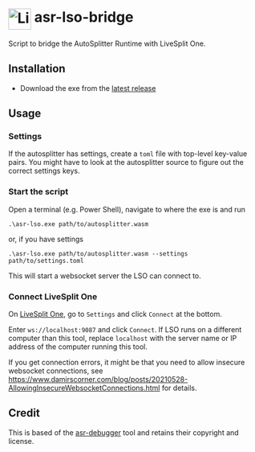# <img src="https://raw.githubusercontent.com/LiveSplit/LiveSplit/master/res/Icon.svg" alt="LiveSplit" height="42" width="45" align="top"/> asr-lso-bridge

Script to bridge the AutoSplitter Runtime with LiveSplit One.

## Installation

- Download the exe from the [latest release](https://github.com/knutwalker/asr-lso/releases/tag/latest)

## Usage

### Settings

If the autosplitter has settings, create a `toml` file with top-level key-value pairs.
You might have to look at the autosplitter source to figure out the correct settings keys.

### Start the script

Open a terminal (e.g. Power Shell), navigate to where the exe is and run

```
.\asr-lso.exe path/to/autosplitter.wasm
```

or, if you have settings

```
.\asr-lso.exe path/to/autosplitter.wasm --settings path/to/settings.toml
```

This will start a websocket server the LSO can connect to.

### Connect LiveSplit One

On [LiveSplit One](https://one.livesplit.org), go to `Settings` and click `Connect` at the bottom.

Enter `ws://localhost:9087` and click `Connect`.
If LSO runs on a different computer than this tool, replace `localhost` with the server name or IP address of the computer running this tool.

If you get connection errors, it might be that you need to allow insecure websocket connections, see https://www.damirscorner.com/blog/posts/20210528-AllowingInsecureWebsocketConnections.html for details.

## Credit

This is based of the [asr-debugger](https://github.com/LiveSplit/asr-debugger) tool and retains their copyright and license.
